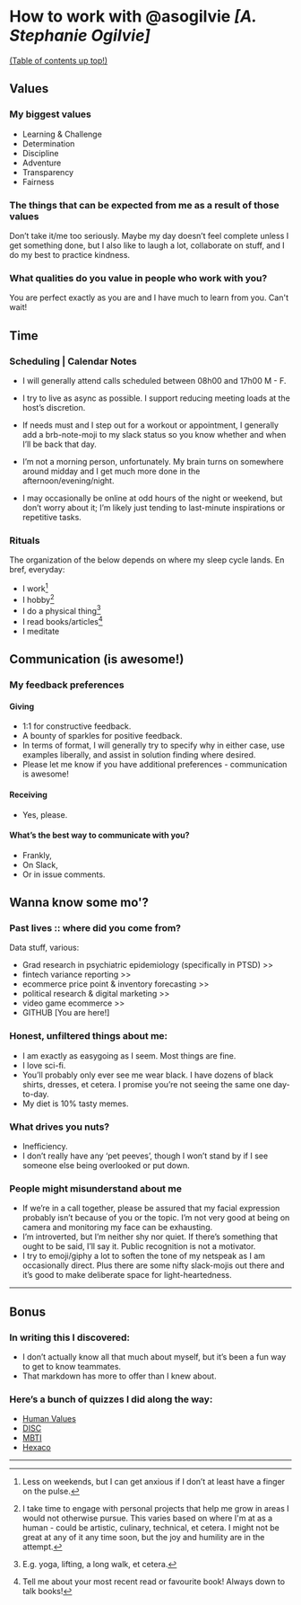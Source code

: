 # How to work with @asogilvie _[A. Stephanie Ogilvie]_

[(Table of contents up top!)](https://github.blog/changelog/2021-04-13-table-of-contents-support-in-markdown-files)

## Values 

### My biggest values

- Learning & Challenge
- Determination
- Discipline
- Adventure
- Transparency
- Fairness

### The things that can be expected from me as a result of those values

Don’t take it/me too seriously. Maybe my day doesn’t feel complete unless I get something done, but I also like to laugh a lot, collaborate on stuff, and I do my best to practice kindness.

### What qualities do you value in people who work with you?

You are perfect exactly as you are and I have much to learn from you. Can't wait!

## Time

### Scheduling | Calendar Notes

- I will generally attend calls scheduled between 08h00 and 17h00 M - F.

- I try to live as async as possible. I support reducing meeting loads at the host’s discretion.

- If needs must and I step out for a workout or appointment, I generally add a brb-note-moji to my slack status so you know whether and when I’ll be back that day.

- I’m not a morning person, unfortunately. My brain turns on somewhere around midday and I get much more done in the afternoon/evening/night.

- I may occasionally be online at odd hours of the night or weekend, but don’t worry about it; I’m likely just tending to last-minute inspirations or repetitive tasks.

### Rituals

The organization of the below depends on where my sleep cycle lands. En bref, everyday:
- I work[^1]
- I hobby[^2]
- I do a physical thing[^3]
- I read books/articles[^4]
- I meditate

## Communication (is awesome!)

### My feedback preferences

#### Giving
- 1:1 for constructive feedback.
- A bounty of sparkles for positive feedback.
- In terms of format, I will generally try to specify why in either case, use examples liberally, and assist in solution finding where desired.
- Please let me know if you have additional preferences - communication is awesome!

#### Receiving
- Yes, please.

#### What’s the best way to communicate with you?
- Frankly,
- On Slack,
- Or in issue comments.

## Wanna know some mo'?

### Past lives :: where did you come from?

Data stuff, various:
- Grad research in psychiatric epidemiology (specifically in PTSD) >>
- fintech variance reporting >>
- ecommerce price point & inventory forecasting >>
- political research & digital marketing >>
- video game ecommerce >>
- GITHUB [You are here!]

### Honest, unfiltered things about me:
- I am exactly as easygoing as I seem. Most things are fine.
- I love sci-fi.
- You’ll probably only ever see me wear black. I have dozens of black shirts, dresses, et cetera. I promise you’re not seeing the same one day-to-day.
- My diet is 10% tasty memes.

### What drives you nuts?
- Inefficiency.
- I don’t really have any ‘pet peeves’, though I won’t stand by if I see someone else being overlooked or put down.

### People might misunderstand about me
- If we’re in a call together, please be assured that my facial expression probably isn’t because of you or the topic. I’m not very good at being on camera and monitoring my face can be exhausting.
- I’m introverted, but I’m neither shy nor quiet. If there’s something that ought to be said, I’ll say it. Public recognition is not a motivator.
- I try to emoji/giphy a lot to soften the tone of my netspeak as I am occasionally direct. Plus there are some nifty slack-mojis out there and it’s good to make deliberate space for light-heartedness.
---

## Bonus

### In writing this I discovered:
- I don’t actually know all that much about myself, but it’s been a fun way to get to know teammates.
- That markdown has more to offer than I knew about.

### Here’s a bunch of quizzes I did along the way:

- [Human Values](https://github.com/asogilvie/useful/blob/main/imgs/human_values_test.png)
- [DISC](https://github.com/asogilvie/useful/blob/main/imgs/disc.png)
- [MBTI](https://github.com/asogilvie/useful/blob/main/imgs/mbti.png)
- [Hexaco](https://github.com/asogilvie/useful/blob/main/imgs/hexaco.png)

---
[^1]: Less on weekends, but I can get anxious if I don’t at least have a finger on the pulse.
[^2]: I take time to engage with personal projects that help me grow in areas I would not otherwise pursue. This varies based on where I'm at as a human - could be artistic, culinary, technical, et cetera. I might not be great at any of it any time soon, but the joy and humility are in the attempt.
[^3]: E.g. yoga, lifting, a long walk, et cetera.
[^4]: Tell me about your most recent read or favourite book! Always down to talk books!
